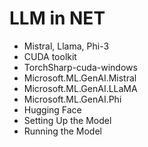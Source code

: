# LLM in NET

- Mistral, Llama, Phi-3
- CUDA toolkit
- TorchSharp-cuda-windows
- Microsoft.ML.GenAI.Mistral
- Microsoft.ML.GenAI.LLaMA
- Microsoft.ML.GenAI.Phi
- Hugging Face
- Setting Up the Model
- Running the Model